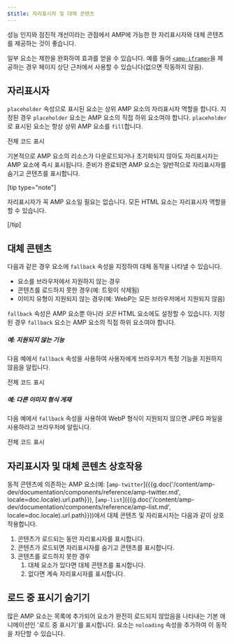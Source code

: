 ```yaml
---
$title: 자리표시자 및 대체 콘텐츠
---
```


성능 인지와 점진적 개선이라는 관점에서 AMP에 가능한 한 자리표시자와 대체 콘텐츠를 제공하는 것이 좋습니다.

일부 요소는 제한을 완화하여 효과를 얻을 수 있습니다. 예를 들어 [`<amp-iframe>`](/ko/docs/reference/components/amp-iframe.html#iframe-with-placeholder)을 제공하는 경우 페이지 상단 근처에서 사용할 수 있습니다(없으면 작동하지 않음).

## 자리표시자

`placeholder` 속성으로 표시된 요소는
상위 AMP 요소의 자리표시자 역할을 합니다.
지정된 경우 `placeholder` 요소는 AMP 요소의 직접 하위 요소여야 합니다.
`placeholder`로 표시된 요소는 항상 상위 AMP 요소를 `fill`합니다.

<!--embedded amp-anim responsive example -->
<div>
<amp-iframe height="253"
            layout="fixed-height"
            sandbox="allow-scripts allow-forms allow-same-origin"
            resizable
            src="https://ampproject-b5f4c.firebaseapp.com/examples/ampanim.responsive.embed.html">
  <div overflow tabindex="0" role="button" aria-label="Show more">전체 코드 표시</div>
  <div placeholder></div> 
</amp-iframe>
</div>

기본적으로 AMP 요소의 리소스가 다운로드되거나 초기화되지 않아도
자리표시자는 AMP 요소에 즉시 표시됩니다.
준비가 완료되면 AMP 요소는 일반적으로 자리표시자를 숨기고 콘텐츠를 표시합니다.

[tip type="note"]

자리표시자가 꼭 AMP 요소일 필요는 없습니다.
모든 HTML 요소는 자리표시자 역할을 할 수 있습니다.

[/tip]

## 대체 콘텐츠

다음과 같은 경우 요소에 `fallback` 속성을 지정하여 대체 동작을 나타낼 수 있습니다.

* 요소를 브라우저에서 지원하지 않는 경우
* 콘텐츠를 로드하지 못한 경우(예: 트윗이 삭제됨)
* 이미지 유형이 지원되지 않는 경우(예: WebP는 모든 브라우저에서 지원되지 않음)

`fallback` 속성은 AMP 요소뿐 아니라 *모든* HTML 요소에도 설정할 수 있습니다. 지정된 경우 `fallback` 요소는 AMP 요소의 직접 하위 요소여야 합니다.

##### 예: 지원되지 않는 기능

다음 예에서 `fallback` 속성을 사용하여 사용자에게 브라우저가 특정 기능을 지원하지 않음을 알립니다.

<!--embedded video example  -->
<div>
<amp-iframe height="234"
            layout="fixed-height"
            sandbox="allow-scripts allow-forms allow-same-origin"
            resizable
            src="https://ampproject-b5f4c.firebaseapp.com/examples/ampvideo.fallback.embed.html">
  <div overflow tabindex="0" role="button" aria-label="Show more">전체 코드 표시</div>
  <div placeholder></div> 
</amp-iframe>
</div>

##### 예: 다른 이미지 형식 게재

다음 예에서 `fallback` 속성을 사용하여 WebP 형식이 지원되지 않으면 JPEG 파일을 사용하라고 브라우저에 알립니다. 

<div>
<amp-iframe height=309 layout=fixed-height sandbox="allow-scripts allow-forms allow-same-origin" resizable src="https://ampproject-b5f4c.firebaseapp.com/examples/responsive.webp.embed.html"><div overflow tabindex=0 role=button aria-label="Show more">전체 코드 표시</div><div placeholder></div></amp-iframe></div>

## 자리표시자 및 대체 콘텐츠 상호작용

동적 콘텐츠에 의존하는 AMP 요소(예: [`amp-twitter`]({{g.doc('/content/amp-dev/documentation/components/reference/amp-twitter.md', locale=doc.locale).url.path}}), [`amp-list`]({{g.doc('/content/amp-dev/documentation/components/reference/amp-list.md', locale=doc.locale).url.path}}))에서 대체 콘텐츠 및 자리표시자는 다음과 같이 상호작용합니다.

<ol>
  <li>콘텐츠가 로드되는 동안 자리표시자를 표시합니다.</li>
  <li>콘텐츠가 로드되면 자리표시자를 숨기고 콘텐츠를 표시합니다.</li>
  <li>콘텐츠를 로드하지 못한 경우
    <ol>
      <li>대체 요소가 있다면 대체 콘텐츠를 표시합니다.</li>
      <li>없다면 계속 자리표시자를 표시합니다.</li>
    </ol>
  </li>
</ol>

## 로드 중 표시기 숨기기

많은 AMP 요소는 목록에 추가되어 요소가 완전히 로드되지 않았음을 나타내는
기본 애니메이션인 '로드 중 표시기'를 표시합니다.
요소는 `noloading` 속성을 추가하여 이 동작을 차단할 수 있습니다.
 
